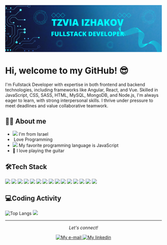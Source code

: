 <img src="./img/Blue Tosca Geometric Technology Linkedln Banner.png"/>
<h1>Hi, welcome to my GitHub! 😎</h1>
<p>I'm Fullstack Developer with expertise in both frontend and backend technologies, including frameworks like Angular, React, and Vue. Skilled in JavaScript, CSS, SASS, HTML, MySQL, MongoDB, and Node.js, I'm always eager to learn, with strong interpersonal skills. I thrive under pressure to meet deadlines and value collaborative teamwork. </p>
<h2 dir="auto">👩‍💻 About me</h2>
<ul dir="auto">
<li><img src="https://cdn.britannica.com/53/1753-004-03582EDA/Flag-Israel.jpg" width="16" style="max-width: 100%;"/> I'm from Israel</li>
<li><img width="16" src="https://media.istockphoto.com/id/1219473620/vector/young-female-character-writing-code-on-a-desktop-computer-working-from-home-millennials-at.jpg?s=612x612&w=0&k=20&c=zOE7SRWT0gSIVxrioPGTFWpWwXE0_aYsF3ub6q9U3Ho=" alt="" style="max-width: 100%;"/> Love Programming</li>
<li><img width="16" src="https://upload.wikimedia.org/wikipedia/commons/6/6a/JavaScript-logo.png" style="max-width: 100%;"/> My favorite programming language is JavaScript</li>
<li>🎸 I love playing the guitar</li>
</ul>
<h2>🛠️Tech Stack</h2>
<p dir="auto">
    <img src= "https://img.shields.io/badge/HTML-8A2BE2"/>
    <img src= "https://img.shields.io/badge/CSS-86B6F6"/>
    <img src= "https://img.shields.io/badge/SASS-176B87"/>
    <img src= "https://img.shields.io/badge/JavaScript-5C8374"/>
    <img src= "https://img.shields.io/badge/TypeScript-C69774"/>
    <img src= "https://img.shields.io/badge/JQuery-6B240C/">
    <img src= "https://img.shields.io/badge/Vue-243763/">
    <img src= "https://img.shields.io/badge/Angular-6C3428/">
    <img src= "https://img.shields.io/badge/Node-B5C99A/">
    <img src= "https://img.shields.io/badge/REST%20API-47A992/">
    <img src= "https://img.shields.io/badge/MongoDB-99627A/">
    <img src= "https://img.shields.io/badge/MySQL-9E6F21/">
    <img src= "https://img.shields.io/badge/Express-ABC4AA/">
    <img src= "https://img.shields.io/badge/Socket.io-A7727D/">
    <img src= "https://img.shields.io/badge/React-D3756B"/>
</p>

<h2>💻Coding Activity</h2>
<p>
    <img src="https://github-readme-stats.vercel.app/api/top-langs/?username=TzviaIzhakov&size_weight=0.5&count_weight=0.5" alt="Top Langs" width="30%" style="max-width: 100%;"/>
    <img src="https://github-readme-stats.vercel.app/api?username=TzviaIzhakov&hide=rank_icon" width="62%" style="max-width: 100%" />
</p>
<hr/>
<p align="center" dir="auto">
<i>Let's connect!</i>
</p>
<p align="center" dir="auto">
<a href="mailto:tzvia.izhakov@gmail.com">
<img alt="My e-mail" width="32" src="https://purepng.com/public/uploads/large/purepng.com-mail-iconsymbolsiconsapple-iosiosios-8-iconsios-8-721522596075clftr.png" style="max-width: 100%;">
</a>
<a href="https://www.linkedin.com/in/tzvia-izhakov-55694723b/">
  <img alt="My linkedin" width="32" src="https://www.freeiconspng.com/thumbs/linkedin-logo-png/linkedin-logo-3.png" style="max-width: 100%;">
</a>
</p>
